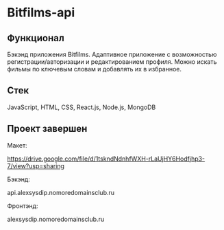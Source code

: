 # Bitfilms-api

## Функционал
Бэкэнд приложения Bitfilms.
Адаптивное приложение с возможностью регистрации/авторизации и редактированием профиля. Можно искать фильмы по ключевым словам и добавлять их в избранное.

## Стек
JavaScript, HTML, CSS, React.js, Node.js, MongoDB

## Проект завершен
Макет:

https://drive.google.com/file/d/1tskndNdnhfWXH-rLaUjHY6Hodfjhp3-7/view?usp=sharing

Бэкэнд:

api.alexsysdip.nomoredomainsclub.ru

Фронтэнд:

alexsysdip.nomoredomainsclub.ru
